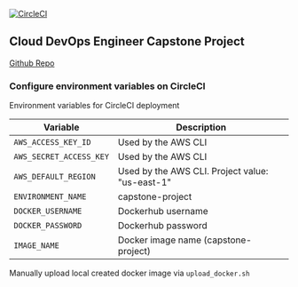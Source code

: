 [![CircleCI](https://circleci.com/gh/JeamBeamCim/capstone-project.svg?style=svg)](https://circleci.com/gh/JeamBeamCim/capstone-project)
## Cloud DevOps Engineer Capstone Project

[Github Repo](https://github.com/JeamBeamCim/capstone-project)

### Configure environment variables on CircleCI

Environment variables for CircleCI deployment

| Variable                  | Description                                     |
|---------------------------|-------------------------------------------------|
| `AWS_ACCESS_KEY_ID`       | Used by the AWS CLI                             |
| `AWS_SECRET_ACCESS_KEY`   | Used by the AWS CLI                             |
| `AWS_DEFAULT_REGION`      | Used by the AWS CLI. Project value: "us-east-1" |
| `ENVIRONMENT_NAME`        | capstone-project                                |
| `DOCKER_USERNAME`         | Dockerhub username                              |
| `DOCKER_PASSWORD`         | Dockerhub password                              |
| `IMAGE_NAME`              | Docker image name (capstone-project)            |

Manually upload local created docker image via `upload_docker.sh`